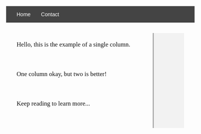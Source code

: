 <html lang="en">
<head>
  <meta charset="UTF-8" />
  <meta name="viewport" content="width=device-width, initial-scale=1.0"/>
  <title>Juncture-Style Story</title>
  <style>
    body {
      margin: 0;
      font-family: 'Georgia', serif;
      background-color: #fdfdfd;
      color: #111;
    }
    nav {
      background-color: #444;
      color: #fff;
      padding: 1em 2em;
      font-family: sans-serif;
      display: flex;
      gap: 2em;
    }
    .container {
      display: grid;
      grid-template-columns: 4fr 1fr;
      padding: 2em;
      max-width: 1000px;
      margin: auto;
      gap: 2em;
    }
    .narrative p {
      margin-bottom: 3em;
      font-size: 1.2em;
      line-height: 1.7;
    }
    .annotation {
      position: sticky;
      top: 2em;
      background: #f2f2f2;
      padding: 1em;
      border-left: 3px solid #aaa;
      font-size: 0.95em;
      font-style: italic;
    }
    .annotation.hidden {
      visibility: hidden;
      height: 1em;
    }
  </style>
</head>
<body>
  <nav>
    <div>Home</div>
    <div>Contact</div>
  </nav>

  <div class="container">
    <div class="narrative">
      <p data-note="Single. (adj) only one; not one of several.">
        Hello, this is the example of a single column.
      </p>
      <p data-note="Two. (number) equivalent to the sum of one and one; one less than three; 2.">
        One column okay, but two is better!
      </p>
      <p data-note="">
        Keep reading to learn more...
      </p>
    </div>
    <div class="annotation" id="annotation-box"></div>
  </div>

  <script>
    const annotationBox = document.getElementById("annotation-box");
    const paragraphs = document.querySelectorAll(".narrative p");

    function updateAnnotation() {
      let found = false;
      for (let i = 0; i < paragraphs.length; i++) {
        const rect = paragraphs[i].getBoundingClientRect();
        if (rect.top >= 0 && rect.top < window.innerHeight / 2) {
          const note = paragraphs[i].dataset.note;
          if (note) {
            annotationBox.textContent = note;
            annotationBox.classList.remove("hidden");
          } else {
            annotationBox.textContent = "";
            annotationBox.classList.add("hidden");
          }
          found = true;
          break;
        }
      }
      if (!found) {
        annotationBox.textContent = "";
        annotationBox.classList.add("hidden");
      }
    }

    window.addEventListener("scroll", updateAnnotation);
    window.addEventListener("load", updateAnnotation);
  </script>
</body>
</html>
